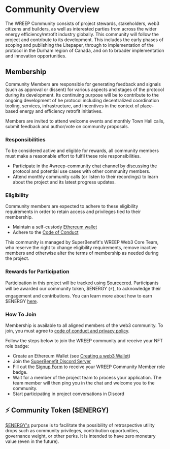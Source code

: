 # Community Overview

The WREEP Community consists of project stewards, stakeholders, web3 citizens and builders, as well as interested parties from across the wider energy efficiency/retrofit industry globally. This community will follow the project and contribute to its development. This includes the early phases of scoping and publishing the Litepaper, through to implementation of the protocol in the Durham region of Canada, and on to broader implementation and innovation opportunities. &#x20;

## Membership

Community Members are responsible for generating feedback and signals (such as approval or dissent) for various aspects and stages of the protocol during its development. Its continuing purpose will be to contribute to the ongoing development of he protocol including decentralized coordination tooling, services, infrastructure, and incentives in the context of place-based energy and efficiency retrofit initiatives.

Members are invited to attend welcome events and monthly Town Hall calls, submit feedback and author/vote on community proposals.

### Responsibilities

To be considered active and eligible for rewards, all community members must make a reasonable effort to fulfil these role responsibilities.

* Participate in the #wreep-community chat channel by discussing the protocol and potential use cases with other community members.
* Attend monthly community calls (or listen to their recordings) to learn about the project and its latest progress updates.

### Eligibility

Community members are expected to adhere to these eligibility requirements in order to retain access and privileges tied to their membership.

* Maintain a self-custody [Ethereum wallet](guides/wallets.md)
* Adhere to the [Code of Conduct](../CODE\_OF\_CONDUCT.md)

This community is managed by SuperBenefit's WREEP Web3 Core Team, who reserve the right to change eligibility requirements, remove inactive members and otherwise alter the terms of membership as needed during the project.

### Rewards for Participation

Participation in this project will be tracked using [Sourcecred](https://github.com/superbenefit/sourcecred). Participants will be awarded our community token, $ENERGY (⚡), to acknowledge their engagement and contributions. You can learn more about how to earn $ENERGY [here](token.md).

### How To Join

Membership is available to all aligned members of the web3 community. To join, you must agree to [code of conduct and privacy policy](../code\_of\_conduct.md).

Follow the steps below to join the WREEP community and receive your NFT role badge:

* Create an Ethereum Wallet (see [Creating a web3 Wallet](guides/wallets.md))
* Join the [SuperBenefit Discord Server](https://discord.gg/6mDepqjgh2)
* Fill out the [Signup Form](https://wreep.deform.cc/community-signup) to receive your WREEP Community Member role badge.
* Wait for a member of the project team to process your application. The team member will then ping you in the chat and welcome you to the community.
* Start participating in project conversations in Discord



## ⚡ Community Token ($ENERGY)

[$ENERGY's](token.md) purpose is to facilitate the possibility of retrospective utility drops such as community privileges, contribution opportunities, governance weight, or other perks. It is intended to have zero monetary value (even in the future).
